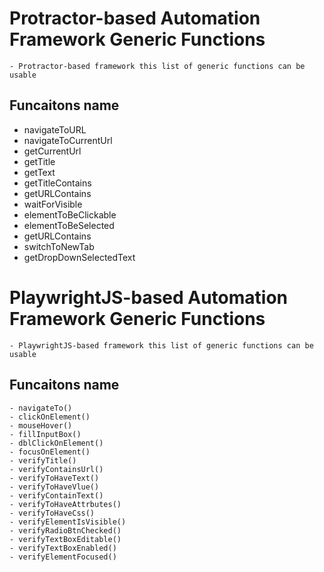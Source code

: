 # Protractor-based Automation Framework Generic Functions 
    - Protractor-based framework this list of generic functions can be usable 


## Funcaitons name
- navigateToURL
- navigateToCurrentUrl
- getCurrentUrl
- getTitle
- getText
- getTitleContains
- getURLContains
- waitForVisible
- elementToBeClickable
- elementToBeSelected
- getURLContains
- switchToNewTab
- getDropDownSelectedText


# PlaywrightJS-based Automation Framework Generic Functions 
    - PlaywrightJS-based framework this list of generic functions can be usable 


## Funcaitons name
    - navigateTo()
    - clickOnElement()
    - mouseHover()
    - fillInputBox()
    - dblClickOnElement()
    - focusOnElement()
    - verifyTitle()
    - verifyContainsUrl()
    - verifyToHaveText()
    - verifyToHaveVlue()
    - verifyContainText()
    - verifyToHaveAttrbutes()
    - verifyToHaveCss()
    - verifyElementIsVisible()
    - verifyRadioBtnChecked()
    - verifyTextBoxEditable()
    - verifyTextBoxEnabled()
    - verifyElementFocused()
